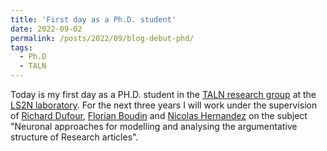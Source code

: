 ```yaml
---
title: 'First day as a Ph.D. student'
date: 2022-09-02
permalink: /posts/2022/09/blog-debut-phd/
tags:
  - Ph.D
  - TALN
---
```


Today is my first day as a PH.D. student in the [TALN research group](https://taln-ls2n.github.io/) at the [LS2N laboratory](https://www.ls2n.fr/). For the next three years I will work under the supervision of [Richard Dufour](https://cv.hal.science/richard-dufour), [Florian Boudin](https://boudinfl.github.io/) and [Nicolas Hernandez](https://www.linkedin.com/in/nicolas-hernandez-28856b2/) on the subject "Neuronal approaches for modelling and analysing the argumentative structure of Research articles".
